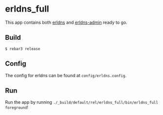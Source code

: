 erldns_full
=====

This app contains both [erldns](https://github.com/dnsimple/erldns) and [erldns-admin](https://github.com/dnsimple/erldns-admin) ready to go.

Build
-----

    $ rebar3 release

Config
------

The config for erldns can be found at `config/erldns.config`.

Run
------

Run the app by running `./_build/default/rel/erldns_full/bin/erldns_full foreground`!
